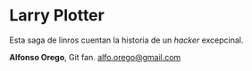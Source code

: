 # Larry Plotter 

Esta saga de linros cuentan la historia de un *hacker* excepcinal. 

**Alfonso Orego**, Git fan.
alfo.orego@gmail.com

